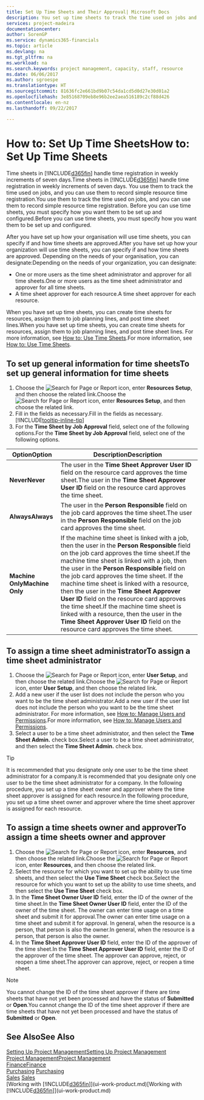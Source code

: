 ```yaml
---
title: Set Up Time Sheets and Their Approval| Microsoft Docs
description: You set up time sheets to track the time used on jobs and using resources, helping you with project management, staffing, and capacity
services: project-madeira
documentationcenter: 
author: SorenGP
ms.service: dynamics365-financials
ms.topic: article
ms.devlang: na
ms.tgt_pltfrm: na
ms.workload: na
ms.search.keywords: project management, capacity, staff, resource
ms.date: 06/06/2017
ms.author: sgroespe
ms.translationtype: HT
ms.sourcegitcommit: 81636fc2e661bd9b07c54da1cd5d0d27e30d01a2
ms.openlocfilehash: 3e85168709eb8e96b2ee2aea516189c2cf88d426
ms.contentlocale: en-nz
ms.lasthandoff: 09/22/2017

---
```

# <a name="how-to-set-up-time-sheets"></a><span data-ttu-id="d598e-103">How to: Set Up Time Sheets</span><span class="sxs-lookup"><span data-stu-id="d598e-103">How to: Set Up Time Sheets</span></span>
<span data-ttu-id="d598e-104">Time sheets in [!INCLUDE[d365fin](includes/d365fin_md.md)] handle time registration in weekly increments of seven days.</span><span class="sxs-lookup"><span data-stu-id="d598e-104">Time sheets in [!INCLUDE[d365fin](includes/d365fin_md.md)] handle time registration in weekly increments of seven days.</span></span> <span data-ttu-id="d598e-105">You use them to track the time used on jobs, and you can use them to record simple resource time registration.</span><span class="sxs-lookup"><span data-stu-id="d598e-105">You use them to track the time used on jobs, and you can use them to record simple resource time registration.</span></span> <span data-ttu-id="d598e-106">Before you can use time sheets, you must specify how you want them to be set up and configured.</span><span class="sxs-lookup"><span data-stu-id="d598e-106">Before you can use time sheets, you must specify how you want them to be set up and configured.</span></span>

<span data-ttu-id="d598e-107">After you have set up how your organisation will use time sheets, you can specify if and how time sheets are approved.</span><span class="sxs-lookup"><span data-stu-id="d598e-107">After you have set up how your organization will use time sheets, you can specify if and how time sheets are approved.</span></span> <span data-ttu-id="d598e-108">Depending on the needs of your organisation, you can designate:</span><span class="sxs-lookup"><span data-stu-id="d598e-108">Depending on the needs of your organization, you can designate:</span></span>

* <span data-ttu-id="d598e-109">One or more users as the time sheet administrator and approver for all time sheets.</span><span class="sxs-lookup"><span data-stu-id="d598e-109">One or more users as the time sheet administrator and approver for all time sheets.</span></span>
* <span data-ttu-id="d598e-110">A time sheet approver for each resource.</span><span class="sxs-lookup"><span data-stu-id="d598e-110">A time sheet approver for each resource.</span></span>

<span data-ttu-id="d598e-111">When you have set up time sheets, you can create time sheets for resources, assign them to job planning lines, and post time sheet lines.</span><span class="sxs-lookup"><span data-stu-id="d598e-111">When you have set up time sheets, you can create time sheets for resources, assign them to job planning lines, and post time sheet lines.</span></span> <span data-ttu-id="d598e-112">For more information, see [How to: Use Time Sheets](projects-how-use-time-sheets.md).</span><span class="sxs-lookup"><span data-stu-id="d598e-112">For more information, see [How to: Use Time Sheets](projects-how-use-time-sheets.md).</span></span>

## <a name="to-set-up-general-information-for-time-sheets"></a><span data-ttu-id="d598e-113">To set up general information for time sheets</span><span class="sxs-lookup"><span data-stu-id="d598e-113">To set up general information for time sheets</span></span>
1. <span data-ttu-id="d598e-114">Choose the ![Search for Page or Report](media/ui-search/search_small.png "Search for Page or Report icon") icon, enter **Resources Setup**, and then choose the related link.</span><span class="sxs-lookup"><span data-stu-id="d598e-114">Choose the ![Search for Page or Report](media/ui-search/search_small.png "Search for Page or Report icon") icon, enter **Resources Setup**, and then choose the related link.</span></span>  
2. <span data-ttu-id="d598e-115">Fill in the fields as necessary.</span><span class="sxs-lookup"><span data-stu-id="d598e-115">Fill in the fields as necessary.</span></span> [!INCLUDE[tooltip-inline-tip](includes/tooltip-inline-tip_md.md)]
3. <span data-ttu-id="d598e-116">For the **Time Sheet by Job Approval** field, select one of the following options.</span><span class="sxs-lookup"><span data-stu-id="d598e-116">For the **Time Sheet by Job Approval** field, select one of the following options.</span></span>

| <span data-ttu-id="d598e-117">Option</span><span class="sxs-lookup"><span data-stu-id="d598e-117">Option</span></span> | <span data-ttu-id="d598e-118">Description</span><span class="sxs-lookup"><span data-stu-id="d598e-118">Description</span></span> |
| --- | --- |
| <span data-ttu-id="d598e-119">**Never**</span><span class="sxs-lookup"><span data-stu-id="d598e-119">**Never**</span></span> |<span data-ttu-id="d598e-120">The user in the **Time Sheet Approver User ID** field on the resource card approves the time sheet.</span><span class="sxs-lookup"><span data-stu-id="d598e-120">The user in the **Time Sheet Approver User ID** field on the resource card approves the time sheet.</span></span> |
| <span data-ttu-id="d598e-121">**Always**</span><span class="sxs-lookup"><span data-stu-id="d598e-121">**Always**</span></span> |<span data-ttu-id="d598e-122">The user in the **Person Responsible** field on the job card approves the time sheet.</span><span class="sxs-lookup"><span data-stu-id="d598e-122">The user in the **Person Responsible** field on the job card approves the time sheet.</span></span> |
| <span data-ttu-id="d598e-123">**Machine Only**</span><span class="sxs-lookup"><span data-stu-id="d598e-123">**Machine Only**</span></span> |<span data-ttu-id="d598e-124">If the machine time sheet is linked with a job, then the user in the **Person Responsible** field on the job card approves the time sheet.</span><span class="sxs-lookup"><span data-stu-id="d598e-124">If the machine time sheet is linked with a job, then the user in the **Person Responsible** field on the job card approves the time sheet.</span></span> <span data-ttu-id="d598e-125">If the machine time sheet is linked with a resource, then the user in the **Time Sheet Approver User ID** field on the resource card approves the time sheet.</span><span class="sxs-lookup"><span data-stu-id="d598e-125">If the machine time sheet is linked with a resource, then the user in the **Time Sheet Approver User ID** field on the resource card approves the time sheet.</span></span> |

## <a name="to-assign-a-time-sheet-administrator"></a><span data-ttu-id="d598e-126">To assign a time sheet administrator</span><span class="sxs-lookup"><span data-stu-id="d598e-126">To assign a time sheet administrator</span></span>
1. <span data-ttu-id="d598e-127">Choose the ![Search for Page or Report](media/ui-search/search_small.png "Search for Page or Report icon") icon, enter **User Setup**, and then choose the related link.</span><span class="sxs-lookup"><span data-stu-id="d598e-127">Choose the ![Search for Page or Report](media/ui-search/search_small.png "Search for Page or Report icon") icon, enter **User Setup**, and then choose the related link.</span></span>  
2. <span data-ttu-id="d598e-128">Add a new user if the user list does not include the person who you want to be the time sheet administrator.</span><span class="sxs-lookup"><span data-stu-id="d598e-128">Add a new user if the user list does not include the person who you want to be the time sheet administrator.</span></span> <span data-ttu-id="d598e-129">For more information, see [How to: Manage Users and Permissions](ui-how-users-permissions.md).</span><span class="sxs-lookup"><span data-stu-id="d598e-129">For more information, see [How to: Manage Users and Permissions](ui-how-users-permissions.md).</span></span>
3. <span data-ttu-id="d598e-130">Select a user to be a time sheet administrator, and then select the **Time Sheet Admin.** check box.</span><span class="sxs-lookup"><span data-stu-id="d598e-130">Select a user to be a time sheet administrator, and then select the **Time Sheet Admin.** check box.</span></span>  

> [!TIP]  
>   <span data-ttu-id="d598e-131">It is recommended that you designate only one user to be the time sheet administrator for a company.</span><span class="sxs-lookup"><span data-stu-id="d598e-131">It is recommended that you designate only one user to be the time sheet administrator for a company.</span></span> <span data-ttu-id="d598e-132">In the following procedure, you set up a time sheet owner and approver where the time sheet approver is assigned for each resource.</span><span class="sxs-lookup"><span data-stu-id="d598e-132">In the following procedure, you set up a time sheet owner and approver where the time sheet approver is assigned for each resource.</span></span>  

## <a name="to-assign-a-time-sheets-owner-and-approver"></a><span data-ttu-id="d598e-133">To assign a time sheets owner and approver</span><span class="sxs-lookup"><span data-stu-id="d598e-133">To assign a time sheets owner and approver</span></span>
1. <span data-ttu-id="d598e-134">Choose the ![Search for Page or Report](media/ui-search/search_small.png "Search for Page or Report icon") icon, enter **Resources**, and then choose the related link.</span><span class="sxs-lookup"><span data-stu-id="d598e-134">Choose the ![Search for Page or Report](media/ui-search/search_small.png "Search for Page or Report icon") icon, enter **Resources**, and then choose the related link.</span></span>
2. <span data-ttu-id="d598e-135">Select the resource for which you want to set up the ability to use time sheets, and then select the **Use Time Sheet** check box.</span><span class="sxs-lookup"><span data-stu-id="d598e-135">Select the resource for which you want to set up the ability to use time sheets, and then select the **Use Time Sheet** check box.</span></span>  
3. <span data-ttu-id="d598e-136">In the **Time Sheet Owner User ID** field, enter the ID of the owner of the time sheet.</span><span class="sxs-lookup"><span data-stu-id="d598e-136">In the **Time Sheet Owner User ID** field, enter the ID of the owner of the time sheet.</span></span> <span data-ttu-id="d598e-137">The owner can enter time usage on a time sheet and submit it for approval.</span><span class="sxs-lookup"><span data-stu-id="d598e-137">The owner can enter time usage on a time sheet and submit it for approval.</span></span> <span data-ttu-id="d598e-138">In general, when the resource is a person, that person is also the owner.</span><span class="sxs-lookup"><span data-stu-id="d598e-138">In general, when the resource is a person, that person is also the owner.</span></span>  
4. <span data-ttu-id="d598e-139">In the **Time Sheet Approver User ID** field, enter the ID of the approver of the time sheet.</span><span class="sxs-lookup"><span data-stu-id="d598e-139">In the **Time Sheet Approver User ID** field, enter the ID of the approver of the time sheet.</span></span> <span data-ttu-id="d598e-140">The approver can approve, reject, or reopen a time sheet.</span><span class="sxs-lookup"><span data-stu-id="d598e-140">The approver can approve, reject, or reopen a time sheet.</span></span>  

> [!NOTE]  
>   <span data-ttu-id="d598e-141">You cannot change the ID of the time sheet approver if there are time sheets that have not yet been processed and have the status of **Submitted** or **Open**.</span><span class="sxs-lookup"><span data-stu-id="d598e-141">You cannot change the ID of the time sheet approver if there are time sheets that have not yet been processed and have the status of **Submitted** or **Open**.</span></span>

## <a name="see-also"></a><span data-ttu-id="d598e-142">See Also</span><span class="sxs-lookup"><span data-stu-id="d598e-142">See Also</span></span>
[<span data-ttu-id="d598e-143">Setting Up Project Management</span><span class="sxs-lookup"><span data-stu-id="d598e-143">Setting Up Project Management</span></span>](projects-setup-projects.md)  
[<span data-ttu-id="d598e-144">Project Management</span><span class="sxs-lookup"><span data-stu-id="d598e-144">Project Management</span></span>](projects-manage-projects.md)  
[<span data-ttu-id="d598e-145">Finance</span><span class="sxs-lookup"><span data-stu-id="d598e-145">Finance</span></span>](finance.md)  
<span data-ttu-id="d598e-146">[Purchasing](purchasing-manage-purchasing.md)       </span><span class="sxs-lookup"><span data-stu-id="d598e-146">[Purchasing](purchasing-manage-purchasing.md)       </span></span>  
<span data-ttu-id="d598e-147">[Sales](sales-manage-sales.md)    </span><span class="sxs-lookup"><span data-stu-id="d598e-147">[Sales](sales-manage-sales.md)    </span></span>  
<span data-ttu-id="d598e-148">[Working with [!INCLUDE[d365fin](includes/d365fin_md.md)]](ui-work-product.md)</span><span class="sxs-lookup"><span data-stu-id="d598e-148">[Working with [!INCLUDE[d365fin](includes/d365fin_md.md)]](ui-work-product.md)</span></span>  

